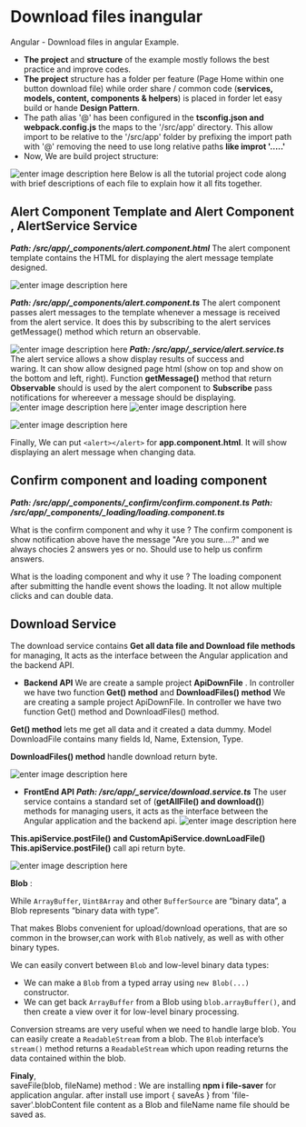 

# Download files inangular
Angular - Download files in angular Example.

 - **The project** and **structure** of the example mostly follows the best practice and improve codes.
 - **The project** structure has a folder per feature (Page Home within one button download file) while order share / common code (**services, models, content, components & helpers**) is placed in forder let easy build or hande **Design Pattern**. 
 - The path alias '@' has been configured in the **tsconfig.json and webpack.config.js** the maps to the '/src/app' directory. This allow import to be relative to the '/src/app' folder  by prefixing the import path with '@' removing the need to use long relative paths **like improt '.....'**
 - Now, We are build project structure:

![enter image description here](https://lh3.googleusercontent.com/iN0zqaDD4eKGC0VZjpfRvOidsNdVljuK_y7gB7UQZv_--81qiZ-3onzP7UAJMTSy5_1B3bqKQQ4Ozl_HGe_65z_ikgxnMoZ-2osIsbIE4l-ax3at6q3uARwyY2xbdhPmTOaI-29Ys4lIPhG2L9ER9YCEheP5zcl9eaAF-MZJ8YKNpqa4NpF_-0vspf1T5f87UB8P2ZtDbcVDLXmu-hvuzPe4QAbeB-_CvTEAZEteuVdIHuSQ6UjZfLJeETdYr8ViiuMIVuPCkJA2PDlZklZgVxt62XfXIakpCSbTbHGWm3Dle6RjV2voPRhnNPLENPl45ylkExq7TlbvFDglaaREffpOvJRxbadAwuirM-mVbfFH8Os5v5hFqkUOKaTQNaV066-OK8l__bgIt8QTmCLjRid3owz5bulB3098ww4yrJecwGzInwpEnnd_ir5_9kJslAhA0ZL1qtpl5C_EU2elu8EiM2SXMri5m5f9-S2aujO76jhs2CVc6bPpmari8yr7scFMYMESPlG-37-dlAEkmlzQaP14pgBKqjP5PQ7gLj8NeaFU40PCcfpr-CmgslIxyOwN-KdYCPlVY6UaP8A0c4E1zqHzMrPmLxoYG2LJE9Yin8CALppIFDt3M1gq9oMOnziAqNH7Z3_-Np_K94yTMbTsuvz8ZHBvMH2GHb3B48nhgicgcaaGxBumo5FjJjo_XcDvGWmO50mZmmv8Af36UTGS4U7O8U0f4Z1dxTS--Uh2BpltFpxZzj0NO4dgTg=w262-h384-no?authuser=0)
Below is all the tutorial project code along with brief descriptions of each file to explain how it all fits together.
## Alert Component Template and Alert Component ,  AlertService Service
***Path: /src/app/_components/alert.component.html***
The alert component template contains the HTML for displaying the alert message template designed.

![enter image description here](https://lh3.googleusercontent.com/j4NebTrs3aRc8a-jBxAReW8ieJ20A8qcnqkvrOr6C5BjduJCIA89p-WC5ZuBqTqCaBzAFLseAKBhXA3L4tKF0LCaGIf0y25EVrcdzGIuurqmiVqZ87fQSr5nuXiyXRfrYhr1tosN_DEktf0WH0WaN6dPeiXisqumLlGfOxvurlh_nKyMWz4EuJy77x2nbOcbykP_aahRZ-3CDuR14Icv5ahhVrhfapGLBKfDwsv12LDA9EPIulyI-Hz9GngBAMgVcl01zvUIxD7h3K8mG_dMey0Dbh-iQrGofXlSUrId8ETlFMSAXEP4HnRe8-xfJstQUub4syB9X6Ab5OlNa4RxlFLsQKXlafVrujA9PRLNx4wQghNwthSf8Qton2tOgQSdEd6pD60b6HuuklCUKH2WEyR7Qk-1-AcoVqHHbon3hkDw0LQkTzMAkJ5bV7C2ax3Dki6SumF6sf3SsNWcZaMMZuRw5LaRWopjmX3GzfiGg4W7tPa0Id8X5WHp3wxRRBwbjH0quuigljlSYTow8nARIVyj6QoBI_TTMP_OU1GdaGXYIjsOXo3zVsW3cM9jWqvqMZ3rXzUW3aHG3EzVplkf-jkGDoqPo1-VC79fbJX8k8Ha0THvLbKALnYHy8BGC1fvoqSW0lCh_Pt50AUlafDrXIZtMvnnc_PEHxMeb72hvEYhCycWhFNioi-kHZIXVMYOeRRf8QHyhxyIUzH7iCZuQz_eOloGKI2xRk3guUiCFhDodPI2CTns56xwX_4utQ=w2454-h218-no?authuser=0)


***Path: /src/app/_components/alert.component.ts***
The alert component passes alert messages to the template whenever a message is received from the alert service. It does this by subscribing to the alert services getMessage()  method which return an observable.
  
  ![enter image description here](https://lh3.googleusercontent.com/49O8bAZWxM0wFKtE-xtjjhfKXm31LUI9xRQUD5HHQrkO41aoV7jEnDOYwdMGvh7w4EDIOauTVtdO6F-gkC3NohIS2YZiLiG84epy0m8Hd979WK3-lZXWgDwslIN0a5l5GxYOWQKlaFHabjRGsocbdindbM05rByudPcPwFi1WMg-SdlU0o2rJRoSIJnh2Dk4IyGupvrk2SgOER7PHfYLrz0B_E_3_kB8Xpgk15togQSjbrI5EgZ-_FL-BvxPh61oHUWWqFZewfCVJe9ZKRbElM-vNNDySqJVft3YUWUyXlAXpwFmVyy5XWrIX8IypZ0tZvnHHzHNKqjQ8WDzTInqpUwT0vEKJYMAwwW-vRuTE0O4eOPeFv_9Cu7fFkfG7U0yz6bVBMGVAH8LkbL6Wpq0P9T-OUGn4_x5-F25kEyYJBE_4-8unxkIO6Qw_oOfTTEWtylllKvtPmTHpmhhuhJpJFdqPAI8tJI92LlKqi7-EDSAqRJoEuXlW3RTfd2Oe1ra-DM6a3vRT6zIC7UPqSQN2mOOJtmW3cYWu9BewSGJUygFoxsEU28XI9qs0h86qGzPPFULEECJJyKhLCJgqceCtcrdv9hEHZV-LiUpKe5TYpSVILM2gzI8D5VE4EvFAuDjPwZBidFuIwlNzIYlbSBajYUL9L6WY9kRapNn9AJdJwXc1PKeNJHiUGrZbYIoD0bDRR_ursUUvGzaGs_oAW4FKTDn507-Q4xUZMQTXVMVhamvHkxjfJgEeSahTXQJlw=w648-h384-no?authuser=0)
***Path: /src/app/_service/alert.service.ts***
The alert service allows a show display results of success and  
waring. It can show allow designed page html (show on top and show on the bottom and left, right).
Function **getMessage()** method that return **Observable** should is used by the alert component to **Subscribe** pass notifications for whereever a message should be displaying.
![enter image description here](https://lh3.googleusercontent.com/UinvE71g4TOf2i0wLlvHTdfZ1H2c1EvHC-i3C3RLowvrp9fBjHtGnTUaEzuPmDCTcR_FBiNQ2rfSSCe6282hjx8F3f9HUnDuP1tIuEKnhCmY8a4rh32jofaICB8cEvtas3PgSJZQzJkYq26svRrdLToxeYjReegRgjwyhfKp3FX3a63eokIzTRFbac5GiIAlCN6x1XB2sM6NuUWkPW_UwnDxE2mFGF6CHtS7sgxta59Fyv-CK1ypjn1nji5NS4kEE9D8UAnEaLln7Dy2jjEGg03IuQSNYsrQOAbdsAgXU5T9vmsB4XLbeiLpelimZLTt092C3GbWUydWAnqCTT1yn4YPxyIDEn2U-qeP-OrhQkZS0Ksr3GJEC4VSmoxD39C_NPWslaByApbl6X7jqwFgt-TDE2xL3igGZ9gkVtxylEUvOcNFgUYYdZzC7-zfjm3ttx2LtLt6jkXKyDtLB6qsqstLlnIZCmzOmTFH9yZe3MDYNjWtwK2lqhWmk-zXiis9guea-EfP5QLru4SbtbiyqS9adP3kkSxuKwJ7rxCJQviIjaEdCY58UUMzJ2d3No_jcnG0exzjAqwlGb8pjCKCHVtcb8YrQ0WlQqzdkTzrUuuh7389_PWoOqlUoC6OgmtFt0me1dIQBlqsyPwjF-8jWIm9Ks5hQmLLBgitiTvCwDo1EhOxIIx2Ddw_0ZXF3vu9lVm8cD9VOXoS1Ovb8oLjp9t1V35g2nfqa8XRcpxPK33ojOWp5Hx0ZuzRjGzrdw=w538-h384-no?authuser=0)
![enter image description here](https://lh3.googleusercontent.com/MpZBu593h58lMJZKwqRCJ7rMkUIgG_D-AnrVV67ppGR2sRTQie5D6lCR2toHVAcK1KA8BxlFUZlWMiD1_obyrzdR0UUmiHvq5Y3vbSKtkGYtRd-piuJFPedAPlQd7lxpsKUTSsYyJN7W5v5-5bNs2TuTDnUX_o5nFQSSAUZeLoku1cLR1jqjhAlaLTo1CWFOyrAeawSnG678c2T-lBejgWzm718w5CXmvAXyZaPUeKhnb1GBrdfqHP6FxCztNrjU9d1cDuJ3DnTEg8aOQFvGK35hOUNs-zU-Dl853A7-fSugot9ldG9oJh7gqpI1n1-LotNI4vszkPX8sNpya7yYjd6iXrrRf88baou6B7nIS3w_RuzJBUw3TxVzzOreo61pLEyhLaGIWvca1J0-WP81cI7OlK5JID4sQvnddoSys1BfpsJJ-fc_K-3Tnhh7FY8l2GiYy_QVbZzeL2WiLRUUE6aqmojU_vpeid0D-48AQ-t3QrJAngsI5hFCleFwyljXvZRmt6PZm35CSqwk3l4vtcGf7bICZK6r-GjAzBOCyfqbGay55q6ToMdqB3ecLPhWch4AkrwZ3Y8XiruRg6mZP_cFLVggTGiPJ4W_LLvADhxNPiIka7Pu0oaT_A3ECRoFlCQ8r8W2o7JOPG9Ns7nZliGRctgNrES0tyTBhswwGxOTTYJzcTuNjw7_XIswLS7MEy_Dg-GmANTUlMq678dqXowuBPDmW_UC6eixeJXfjyvtvGh3SyELMTlCZhUZoQ=w576-h384-no?authuser=0)

![enter image description here](https://lh3.googleusercontent.com/Hka_vxySq7fnEbKAwxtKSfe8CoYCCnI1m6yU0XuXI5lUKd0Csr4P1h6xBoVtjy4PCt53B3GEIZSl85IoANfSiPWnWhAHomDiMD31GhPg6Gh2aIk_NSy1BtPEw6A4Ug8LAlp-psH3Z2l5nj0QLXSJO8WH0D7oGYE84oEkNoKlFAapYXvnMF1-W5Ym0JODkphywHpq2w4sCuMqYVUmrm246qKQ52jDzwDgbFUxw5tzMTFRW5Ospfd-LowE0wIJkNu8zDAlw5g7pE1K0aFYhdc2D-yEihmjel-ThMpJSfSKz93cjGyEPRcWLCemG8OyF1wI0FziS-xKYUT28bcqI7sY0sDigmIxvdgSJHbN8xA8pnxzERRRaMTfMLoHN_r-oorIjnil56e7XuCfN2RVAvwFLOel7kqLSUAjkmPe4Vq2BYet3jcdd4xrh1T1cJk9CH9bttNWYWVbEjtt9Ixv5ac8q_5hOCQC65nk8tmc8sNRwQoxZVy6Z7Gn0TZvo4d7ZxvM5SknpPtRpZ5vkp3IlkVC1qoAEvXpMs1Pzlniiu5jYKgHZQgjP8SlrRKKNM02MUZf6muB5hisoaYmQ5Zq75Ju0PFQUq80uHAjsJOrkyAeBBOeJoOBHt6VT9PArkUlaI26A9I7ZHwsgUe3EximxpFj1fDYBnMaXxX_4bMQ3SWF_7hlMlRYjnzXI5cME4KnUlj7QU7u1le382fqn2iM9XTR_6coFlyetzFSNwr4bacJ2vb7wz6T8FVuaVT7LM75Sw=w818-h300-no?authuser=0)

Finally, We can put  `<alert></alert>`  for **app.component.html**. It will show displaying an alert message when changing data.

## Confirm component and loading component
_**Path: /src/app/_components/_confirm/confirm.component.ts**_
_**Path: /src/app/_components/_loading/loading.component.ts**_


What is the confirm component and why it use ?
The confirm component is show notification above have the message "Are you sure....?" and we always chocies 2 answers yes or no. Should use to help us confirm answers.

What is the loading component and why it use ?
The loading component after submitting the handle event shows the loading. It not allow multiple clicks and can double data. 


## Download Service

The download service contains  **Get all data file and Download file methods** for managing, It acts as the interface between the Angular application and the backend API.

 - **Backend API**
We are create a sample project **ApiDownFile** . In controller we have two function **Get() method** and **DownloadFiles() method** 
We are creating a sample project ApiDownFile. In controller we have two function Get() method and DownloadFiles() method.

**Get() method** lets me get all data and it created a data dummy. Model DownloadFile contains many fields Id, Name, Extension, Type.

**DownloadFiles() method** handle download return byte.

![enter image description here](https://lh3.googleusercontent.com/T7S-SuGwg3B5NdZF2S3c8TPPyGUgEvkHb1y9D3kwga4M0X-5A-NG9XSRrjJYeYnlo-5yIwG2OGHZPdM3U4ShM4TYVzFX9ti0YUcZ1YlzD-zXcponltMh_lwc4uVB3jqDEW9L4JCKCZW7OiDp5k3kYZs7Sw48l1IzODWiG66UIUpxT1P07_XoKshMTmuhS6hCvMuTJh9Ycrqk2pk_qVH9HzUqdDVb_3iZt0uywYCNizZXDq5l6gwIeS49OQuPn9FKMe1mMnBoC9kEipfBT-aEt_tdH_bRPviWrYNZOnhj7H0EJJBvWZSYqrnaIKs3-LJrnti6dLsUEEpzBrcetXajk-LVmmQaofO7fvS7oMxHH_rcpH7gwWeDsa_BacUhfh4G_qPS0Op3raALZmkB-Pj5Ah6P8EVyp1S9lX82oez-OV3fCyKMl5uUluggoyARQzBNhT-fKGWO4ZUzWKjc4lR9G0A6d0D74S6jqCL2l4tze62v0a6gu6j5c0AyYz3kfhDH7pmAw0m3mSZRGIlENom-Luwqdkz5RZb7DIOMWWmju4kQR5kPI7-UqRsq1zfic10ZOj_sx6jYDvNMrt9go56aVxYwdTJHYfA-O9XgsRKC9W61yNX0SxRP_PgrBvKaqetCQzu21nGc5wcB8RTD4xFi0DwxGKfYf6sNNvsZR0aDXQghgz8FNtToX7OYWpoaLbxgt71TTMDX42mU3FQFP3owJXtrG9yJeKQBLYEkdKZ7c-TLNTcb5SRC1DGMsgrZuw=w836-h384-no?authuser=0)

 - **FrontEnd API**
***Path: /src/app/_service/download.service.ts***
The user service contains a standard set of (**getAllFile() and download()**) methods for managing users, it acts as the interface between the Angular application and the backend api.
![enter image description here](https://lh3.googleusercontent.com/yRiLw7pqEvLvC22r6Ou4IUmSs_BGYllmxajoiNHWJQ99Sb_iQ0qeKwesuMn_KhZVrBEahEfIdysoqpSfWYN8hQN2vkqiKHgxWRw70CcodKhp5FAAbCASY_1NdsED_ScC2U0YgOWVT9sE-OCVIabzCA5A9R4hi4OnEc9xtqHBVfmRo5l8tmSusmzbEM_CsSkxlAlQZmy6fyS-_PmpRVP0FYJsfkToy_aJrM8fwxCkGewyxaCoayYQT-DTpI0pZG36ZfNw-3M-2VB-pwRi2norjvIj1G0xH6uC3UnbWvD2fhaJXMKdJPnoNI6mmgLBpqnXwIiDIJjzrfH6Xx4eJP_QVG6HVfs7CQDScaBsgtB_X8Vl5phkrdKBo6-hL_SIg6O_r56RGw-hec7Dex4mWs9bUZqeOGsT3B0DEv0tdeuG7ms78qheEiYsRapMvbxhxz12gRDGNbcfkMYlC3k8eCcklmb0DG00jcVjeyjG2W-Zv_WCu2iEMogYaQMx7HvSSkwUVVB2IjalMLHpNdkSCrYsfmQFV4p4BkHRpKY2auERNw5dobAFGInM36lhesOq2xG5h7zSQyrqvKpN5EGQiJiJTwChYgK3CiZGhxXdi1pe1AOinS0I5flNtByIz_4uiA30KoH_M4MOwqaP8G-mPkWo7xHZsLOs8Kfga6lbi10esbsVOIYKf0sNJW55QIqRfV-_IVoY1tcbhVg5moHyxTeCttdog4ST5zwX2Q-QqGF9KwS8DZBnAGSG3pALsfGdxw=w582-h386-no?authuser=0)

**This.apiService.postFile() and CustomApiService.downLoadFile()** 
**This.apiService.postFile()** call api return byte.

![enter image description here](https://lh3.googleusercontent.com/Qq0fpYm2A_vK735RorY77kmtwHnABkgW6XuR6mYPQOGE_qC-de6KIK2lpr6r295tU7_Mz6O2YNGXpCrJQlUkte4k3Qs13pFALriEzJPozz6K0rUEoOlJ23gAkIHH2YjryDKr7-Y-vCMe1zzYytOjzEadSlXhkfez6Ka6lNH7iboOiG7WK7NxCLOs_KcNFZUO1eEw6JWPFC3-oC9V6jNqVx179x0CqvgwF3Bx1b39Yzpt-Mc83g7bguK2ZR0W7LNcJ1rz1b0h4ZEKh51LinVvPZWFKFBpV9oDUKoDjLY6b_7OI3CcVlZeMUX2XhfwvwgpDQa3WHgstPdwUpURGa0F3vtu5tIYMLu_kLtOqXdJwKaqR7FPqpO_Dk-1pdHD9zGygzIiAmr5DE5JvvjCWyWijCu2Z56H2CgiuKnjOs-5wJcpQ4HOSubzWQ4-UtFs5csuCEqHU6BWCsXKRDr-E-GFajEHU6pHPnSXJ3PjvtU30opQ5tLVHj0nCK-aPPswPL_PZsFgMgQfqj5w3Uz3zWE71iQ7sxINGc2JruWBBYZrWz_6clkbJRVbX7xkqz5gNtZZixPHoueotacXoy0zYezXVUwzwFw6t6BhIZW-qQTN6uJmPksNZbcv3xl1UIfU1TZTy5e_RlD98ongBO94k3I-WzLb89lmLx_GQMVDl8ApLHeDqNdrjYF2L8Jt-jLlptLJR7iysLTeg5ilJRurivf5IGq5jW75FfClIO-kfMk_KU1ulKNkUUeBawpyCpt0cg=w540-h384-no?authuser=0)

**Blob** :

While  `ArrayBuffer`,  `Uint8Array`  and other  `BufferSource`  are “binary data”, a  Blob represents “binary data with type”.

That makes Blobs convenient for upload/download operations, that are so common in the browser,can work with  `Blob`  natively, as well as with other binary types.

We can easily convert between  `Blob`  and low-level binary data types:

-   We can make a  `Blob`  from a typed array using  `new Blob(...)`  constructor.
-   We can get back  `ArrayBuffer`  from a Blob using  `blob.arrayBuffer()`, and then create a view over it for low-level binary processing.

Conversion streams are very useful when we need to handle large blob. You can easily create a  `ReadableStream`  from a blob. The  `Blob`  interface’s  `stream()`  method returns a  `ReadableStream`  which upon reading returns the data contained within the blob.

**Finaly**,  
saveFile(blob, fileName) method : We are installing **npm i file-saver** for application angular. after install use  import { saveAs } from 'file-saver'.blobContent file content as a Blob and fileName name file should be saved as.


